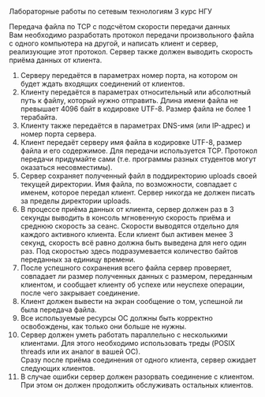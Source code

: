 Лабораторные работы по сетевым технологиям 3 курс НГУ

Передача файла по ТСР с подсчётом скорости передачи данных  
Вам необходимо разработать протокол передачи произвольного файла с одного компьютера на другой, и написать клиент и сервер, реализующие этот протокол. Сервер также должен выводить скорость приёма данных от клиента.
1. Серверу передаётся в параметрах номер порта, на котором он будет ждать входящих соединений от клиентов.  
2. Клиенту передаётся в параметрах относительный или абсолютный путь к файлу, который нужно отправить.  Длина имени файла не превышает 4096 байт в кодировке UTF-8. Размер файла не более 1 терабайта.  
3. Клиенту также передаётся в параметрах DNS-имя (или IP-адрес) и номер порта сервера.  
4. Клиент передаёт серверу имя файла в кодировке UTF-8, размер файла и его содержимое. Для передачи используется ТСР. Протокол передачи придумайте сами (т.е. программы разных студентов могут оказаться несовместимы).  
5. Сервер сохраняет полученный файл в поддиректорию uploads своей текущей директории. Имя файла, по возможности, совпадает с именем, которое передал клиент. Сервер никогда не должен писать за пределы директории uploads.  
6. В процессе приёма данных от клиента, сервер должен раз в 3 секунды выводить в консоль мгновенную скорость приёма и среднюю скорость за сеанс. Скорости выводятся отдельно для каждого активного клиента. Если клиент был активен менее 3 секунд, скорость всё равно должна быть выведена для него один раз. Под скоростью здесь подразумевается количество байтов переданных за единицу времени.  
7. После успешного сохранения всего файла сервер проверяет, совпадает ли размер полученных данных с размером, переданным клиентом, и сообщает клиенту об
успехе или неуспехе операции, после чего закрывает соединение.  
8. Клиент должен вывести на экран сообщение о том, успешной ли была передача файла.  
9. Все используемые ресурсы ОС должны быть корректно освобождены, как только они больше не нужны.  
10. Сервер должен уметь работать параллельно с несколькими клиентами. Для этого необходимо использовать треды (POSIX threads или их аналог в вашей ОС).  
Сразу после приёма соединения от одного клиента, сервер ожидает следующих
клиентов.  
11. В случае ошибки сервер должен разорвать соединение с клиентом. При этом он должен продолжить обслуживать остальных клиентов.  